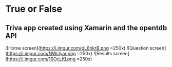 # True or False
## Triva app created using Xamarin and the opentdb API

![Home screen](https://i.imgur.com/pL6hkrB.png =250x)
![Question screen](https://i.imgur.com/NWclyar.png =250x)
![Results screen](https://i.imgur.com/1SOcLKl.png =250x)
